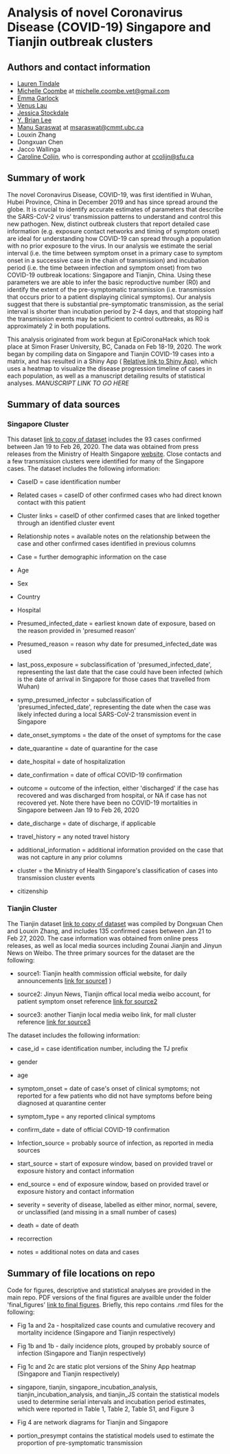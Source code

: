 # Analysis of novel Coronavirus Disease (COVID-19) Singapore and Tianjin outbreak clusters

## Authors and contact information
* [Lauren Tindale](https://github.com/ltindale)
* [Michelle Coombe](https://github.com/mkc030) at michelle.coombe.vet@gmail.com
* [Emma Garlock](https://github.com/esgarlock)
* [Venus Lau](https://github.com/vlauu)
* [Jessica Stockdale](https://github.com/jessicastockdale)
* [Y. Brian Lee](https://github.com/yxblee)
* [Manu Saraswat](https://github.com/saraswatmanu) at msaraswat@cmmt.ubc.ca
* Louxin Zhang
* Dongxuan Chen
* Jacco Wallinga
* [Caroline Colijn](https://github.com/carolinecolijn), who is corresponding author at ccolijn@sfu.ca

## Summary of work
The novel Coronavirus Disease, COVID-19, was first identified in Wuhan, Hubei Province, China in December 2019 and has since spread around the globe. It is crucial to identify accurate estimates of parameters that describe the SARS-CoV-2 virus' transmission patterns to understand and control this new pathogen. New, distinct outbreak clusters that report detailed case information (e.g. exposure contact networks and timing of symptom onset) are ideal for understanding how COVID-19 can spread through a population with no prior exposure to the virus. In our analysis we estimate the serial interval (i.e. the time between symptom onset in a primary case to symptom onset in a successive case in the chain of transmission) and incubation period (i.e. the time between infection and symptom onset) from two COVID-19 outbreak locations: Singapore and Tianjin, China. Using these parameters we are able to infer the basic reproductive number (R0) and identify the extent of the pre-symptomatic transmission (i.e. transmission that occurs prior to a patient displaying clinical symptoms). Our analysis suggest that there is substantial pre-symptomatic transmission, as the serial interval is shorter than incubation period by 2-4 days, and that stopping half the transmission events may be sufficient to control outbreaks, as R0 is approximately 2 in both populations.

This analysis originated from work begun at EpiCoronaHack which took place at Simon Fraser University, BC, Canada on Feb 18-19, 2020. The work began by compiling data on Singapore and Tianjin COVID-19 cases into a matrix, and has resulted in a Shiny App ( [Relative link to Shiny App](../Shiny)), which uses a heatmap to visualize the disease progression timeline of cases in each population, as well as a manuscript detailing results of statistical analyses.  *MANUSCRIPT LINK TO GO HERE*


## Summary of data sources
### Singapore Cluster
This dataset [link to copy of dataset](../data/nCov_Singapore_2019.csv) includes the 93 cases confirmed between Jan 19 to Feb 26, 2020. The data was obtained from press releases from the Ministry of Health Singapore [website](https://www.moh.gov.sg/covid-19). Close contacts and a few transmission clusters were identified for many of the Singapore cases. The dataset includes the following information:

* CaseID = case identification number

* Related cases = caseID of other confirmed cases who had direct known contact with this patient

* Cluster links = caseID of other confirmed cases that are linked together through an identified cluster event

* Relationship notes = available notes on the relationship between the case and other confirmed cases identified in previous columns

* Case = further demographic information on the case

* Age 

* Sex

* Country

* Hospital

* Presumed_infected_date = earliest known date of exposure, based on the reason provided in 'presumed reason'

* Presumed_reason  = reason why date for presumed_infected_date was used

* last_poss_exposure = subclassification of 'presumed_infected_date', representing the last date that the case could have been infected (which is the date of arrival in Singapore for those cases that travelled from Wuhan)

* symp_presumed_infector = subclassification of 'presumed_infected_date', representing the date when the case was likely infected during a local SARS-CoV-2 transmission event in Singapore

* date_onset_symptoms = the date of the onset of symptoms for the case

* date_quarantine = date of quarantine for the case

* date_hospital = date of hospitalization

* date_confirmation = date of offical COVID-19 confirmation

* outcome = outcome of the infection, either 'discharged' if the case has recovered and was discharged from hospital, or NA if case has not recovered yet. Note there have been no COVID-19 mortalities in Singapore between Jan 19 to Feb 26, 2020

* date_discharge = date of discharge, if applicable

* travel_history = any noted travel history

* additional_information = additional information provided on the case that was not capture in any prior columns

* cluster = the Ministry of Health Singapore's classification of cases into transmission cluster events

* citizenship


### Tianjin Cluster
The Tianjin dataset [link to copy of dataset](../data/Tianjin135casesFeb22.csv) was compiled by Dongxuan Chen and Louxin Zhang, and includes 135 confirmed cases between Jan 21 to Feb 27, 2020. The case information was obtained from online press releases, as well as local media sources including Zounai Jianjin and Jinyun News on Weibo. The three primary sources for the dataset are the following: 

* source1: Tianjin health commission official website, for daily announcements [link for source1](http://wsjk.tj.gov.cn/col/col87/index.html#!uid=259&pageNum=1) )

* source2: Jinyun News, Tianjin offical local media weibo account, for patient symptom onset reference [link for source2](https://weibo.com/u/2967529507)

* source3: another Tianjin local media weibo link, for mall cluster reference [link for source3](https://m.weibo.cn/status/IrrHI1FHm?jumpfrom=weibocom) 

The dataset includes the following information:

* case_id = case identification number, including the TJ prefix

* gender

* age

* symptom_onset = date of case's onset of clinical symptoms; not reported for a few patients who did not have symptoms before being diagnosed at quarantine center

* symptom_type = any reported clinical symptoms

* confirm_date = date of official COVID-19 confirmation

* Infection_source = probably source of infection, as reported in media sources

* start_source = start of exposure window, based on provided travel or exposure history and contact information

* end_source = end of exposure window, based on provided travel or exposure history and contact information

* severity = severity of disease, labelled as either minor, normal, severe, or unclassified (and missing in a small number of cases)

* death = date of death

* recorrection

* notes = additional notes on data and cases

## Summary of file locations on repo
Code for figures, descriptive and statistical analyses are provided in the main repo. PDF versions of the final figures are availble under the folder 'final_figures' [link to final figures](../final_figures). Briefly, this repo contains .rmd files for the following:

* Fig 1a and 2a - hospitalized case counts and cumulative recovery and mortality incidence (Singapore and Tianjin respectively) 

* Fig 1b and 1b - daily incidence plots, grouped by probably source of infection (Singapore and Tianjin respectively) 

* Fig 1c and 2c are static plot versions of the Shiny App heatmap (Singapore and Tianjin respectively) 

* singapore, tianjin, singapore_incubation_analysis, tianjin_incubation_analysis, and tianjin_JS contain the statistical models used to determine serial intervals and incubation period estimates, which were reported in Table 1, Table 2, Table S1, and Figure 3

* Fig 4 are network diagrams for Tianjin and Singapore

* portion_presympt contains the statistical models used to estimate the proportion of pre-symptomatic transmission
